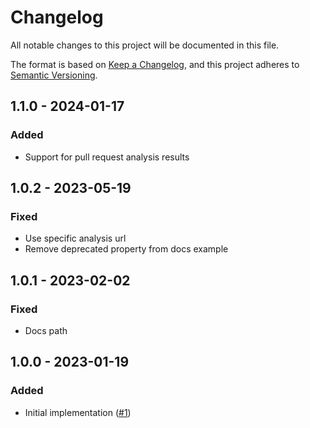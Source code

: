 # Changelog
All notable changes to this project will be documented in this file.

The format is based on [Keep a Changelog](https://keepachangelog.com/en/1.0.0/),
and this project adheres to [Semantic Versioning](https://semver.org/spec/v2.0.0.html).

## 1.1.0 - 2024-01-17
### Added
- Support for pull request analysis results

## 1.0.2 - 2023-05-19
### Fixed
- Use specific analysis url
- Remove deprecated property from docs example

## 1.0.1 - 2023-02-02
### Fixed
- Docs path

## 1.0.0 - 2023-01-19
### Added
- Initial implementation ([#1](https://github.com/scm-manager/scm-sonar-plugin/pull/1))

